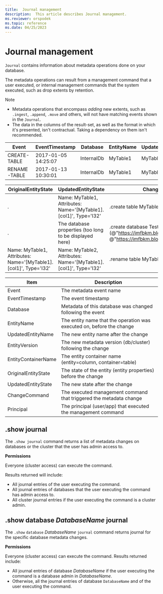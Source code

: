 ```yaml
---
title:  Journal management
description:  This article describes Journal management.
ms.reviewer: orspodek
ms.topic: reference
ms.date: 04/25/2023
---
```

# Journal management

`Journal` contains information about metadata operations done on your database.

The metadata operations can result from a management command that a user executed, or internal management commands that the system executed, such as drop extents by retention.

> [!NOTE]
> * Metadata operations that encompass *adding* new extents, such as `.ingest`, `.append`, `.move` and others, will not have matching events shown in the `Journal`.
> * The data in the columns of the result-set, as well as the format in which it's presented, isn't contractual. 
  Taking a dependency on them isn't recommended.

|Event        |EventTimestamp     |Database  |EntityName|UpdatedEntityName|EntityVersion|EntityContainerName|
|-------------|-------------------|----------|----------|-----------------|-------------|-------------------|
|CREATE-TABLE |2017-01-05 14:25:07|InternalDb|MyTable1  |MyTable1         |v7.0         |InternalDb         |
|RENAME-TABLE |2017-01-13 10:30:01|InternalDb|MyTable1  |MyTable2         |v8.0         |InternalDb         |  

|OriginalEntityState|UpdatedEntityState                                              |ChangeCommand                                                                                                          |Principal            |
|-------------------|----------------------------------------------------------------|-----------------------------------------------------------------------------------------------------------------------|---------------------|
|.               |Name: MyTable1, Attributes: Name='[MyTable1].[col1]', Type='I32'|.create table MyTable1 (col1:int)                                                                                      |imike@fabrikam.com
|.              |The database properties (too long to be displayed here)         |.create database TestDB persist (@"https://imfbkm.blob.core.windows.net/md", @"https://imfbkm.blob.core.windows.net/data")|Microsoft Entra app id=76263cdb-abcd-545644e9c404
|Name: MyTable1, Attributes: Name='[MyTable1].[col1]', Type='I32'|Name: MyTable2, Attributes: Name='[MyTable1].[col1]', Type='I32'|.rename table MyTable1 to MyTable2|rdmik@fabrikam.com

|Item                 |Description                                                              |                                
|---------------------|-------------------------------------------------------------------------|
|Event                |The metadata event name                                                  |
|EventTimestamp       |The event timestamp                                                      |                        
|Database             |Metadata of this database was changed following the event                |
|EntityName           |The entity name that the operation was executed on, before the change    |
|UpdatedEntityName    |The new entity name after the change                                     |
|EntityVersion        |The new metadata version (db/cluster) following the change               |
|EntityContainerName  |The entity container name (entity=column, container=table)               |
|OriginalEntityState  |The state of the entity (entity properties) before the change            |
|UpdatedEntityState   |The new state after the change                                           |
|ChangeCommand        |The executed management command that triggered the metadata change          |
|Principal            |The principal (user/app) that executed the management command               |
  
## .show journal

The `.show journal` command returns a list of metadata changes on databases or the cluster that the user has admin access to.

**Permissions**

Everyone (cluster access) can execute the command. 

Results returned will include: 
- All journal entries of the user executing the command. 
- All journal entries of databases that the user executing the command has admin access to. 
- All cluster journal entries if the user executing the command is a cluster admin. 

## .show database *DatabaseName* journal 

The `.show` `database` *DatabaseName* `journal` command returns journal for the specific database metadata changes.

**Permissions**

Everyone (cluster access) can execute the command. 
Results returned include: 
- All journal entries of database *DatabaseName* if the user executing the command is a database admin in *DatabaseName*. 
- Otherwise, all the journal entries of database `DatabaseName` and of the user executing the command. 
